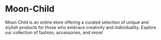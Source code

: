 # Moon-Child
Moon Child is an online store offering a curated selection of unique and stylish products for those who embrace creativity and individuality. Explore our collection of fashion, accessories, and more!

